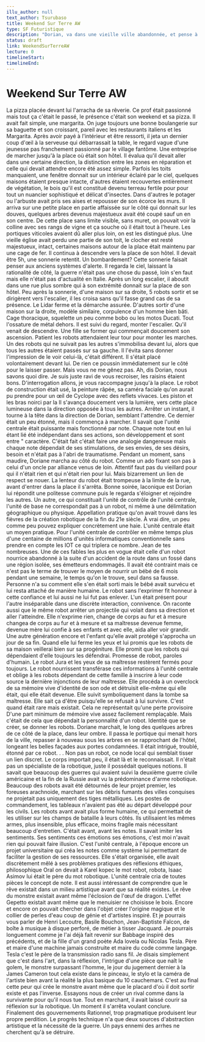 ```yaml
---
illu_author: null
text_author: Tsurubaso
title: Weekend Sur Terre AW
type: SF Futuristique
description: "Dorian, va dans une vieille ville abandonnée, et pense à son professeur"
status: draft
link: WeekendSurTerreAW
lecture: 0
timelineStart: 
timelineEnd: 
---
```



# Weekend Sur Terre AW

La pizza placée devant lui l'arracha de sa rêverie. Ce prof était passionné mais tout ça c'était le passé, le présence c'était son weekend et sa pizza. Il avait fait simple, une margarita. On juge toujours une bonne boulangerie sur sa baguette et son croissant, pareil avec les restaurants italiens et les Margarita. Après avoir payé à l'intérieur et être ressorti, il jeta un dernier coup d'œil à la serveuse qui débarrassait la table, le regard vague d'une jeunesse pas franchement passionné par le village fantôme. Une entreprise de marcher jusqu'à la place où était son hôtel. Il évalua qu'il devait aller dans une certaine direction, la distinction entre les zones en réparation et celle qui devait attendre encore été assez simple. Parfois les toits manquaient, une fenêtre donnait sur un intérieur éclairé par le ciel, quelques maisons étaient presque intacte, d'autres étaient recouvertes entièrement de végétation, le bois qu'il est constitué devenu terreau fertile pour pour tout un nuancier sophistiqué et délicat d'insectes. Dans d'autres le potager ou l'arbuste avait pris ses aises et repousser de son écorce les murs. Il arriva sur une petite place en partie affaissée sur le côté qui donnait sur les douves, quelques arbres devenus majestueux avait été coupé sauf un en son centre. De cette place sans limite visible, sans muret, on pouvait voir la colline avec ses rangs de vigne et ça souche où il était tout à l'heure. Les portiques viticoles avaient dû aller plus loin, on est les distingué plus. Une vieille église avait perdu une partie de son toit, le clocher est resté majestueux, intact, certaines maisons autour de la place était maintenu par une cage de fer. Il continua à descendre vers la place de son hôtel. Il devait être 5h, une sonnerie retentit. Un bombardement? Cette sonnerie faisait penser aux anciens systèmes d'alerte. Il regarda le ciel, laissant la rationalité de côté, la guerre n'était pas une chose du passé, loin s'en faut mais elle n'était pas d'actualité en Italie. Après un long escalier, il aboutit dans une rue plus sombre qui à son extrémité donnait sur la place de son hôtel. Peu après la sonnerie, d'une maison sur sa droite, 5 robots sortir et se dirigèrent vers l'escalier, il les croisa sans qu'il fasse grand cas de sa présence. Le Lidar ferme et la démarche assurée. D'autres sortir d'une maison sur la droite, modèle similaire, corpulence d'un homme bien bâti. Cage thoracique, squelette un peu comme bobo ou les motos Ducati. Tout l'ossature de métal dehors. Il est suivi du regard, monter l'escalier. Qu'il venait de descendre. Une fille se former qui commençait doucement son ascension. Patient les robots attendaient leur tour pour monter les marches. Un des robots qui ne suivait pas les autres s'immobilisa devant lui, alors que tous les autres étaient passés sur sa gauche. Il l'évita sans donner l'impression de le voir celui-là, c'était différent. Il s'était placé volontairement devant lui. De rien ce poussin immédiatement sur le côté pour le laisser passer. Mais vous ne me gênez pas. Ah, dis Dorian, nous savons quoi dire. Je suis juste ravi de vous recroiser, les raisins étaient bons. D'interrogation allons, je vous raccompagne jusqu'à la place. Le robot de construction était usé, la peinture râpée, sa caméra faciale qu'on aurait pu prendre pour un œil de Cyclope avec des reflets vivaces. Les piston et les bras noirci par la
Il s'avança doucement vers la lumière, vers cette place lumineuse dans la direction opposée à tous les autres. Arrêter un instant, il tourne à la tête dans la direction de Dorian, semblant l'attendre. Ce dernier était un peu étonné, mais il commença à marcher. Il savait que l'unité centrale était puissante mais fonctionné par note. Chaque note tout en lui étant lié été indépendant dans ses actions, son développement et sont entre " caractère. C'était fait c'était faire une analogie dangereuse mais chaque note dépendait de ses stimulations, de ses envies, de ses désirs, besoin et n'était pas à l'abri de traumatisme. Pendant un moment, sans maudire, Doriane marcha au côté du robot. Comme un ado fixant son pas à celui d'un oncle par alliance venus de loin. Attentif faut pas du vieillard pour qui il n'était rien et qui n'était rien pour lui. Mais bizarrement un lien de respect se nouer. La lenteur du robot était trompeuse à la limite de la rue, avant d'entrer dans la place il s'arrêta. Bonne soirée, laconique est Dorian lui répondit une politesse commune puis le regarda s'éloigner et rejoindre les autres. Un autre, ce qui constituait l'unité de contrôle de l'unité centrale, l'unité de base ne correspondait pas à un robot, ni même à une délimitation géographique ou physique. Appellation pratique qu'on avait trouvé dans les fièvres de la création robotique de la fin du 21e siècle. À vrai dire, un peu comme peu pouvez expliquer concrètement une haie. L'unité centrale était un moyen pratique. Pour l'unité centrale de contrôler en même temps plus d'une centaine de millions d'unités informatiques conventionnelle sans prendre en compte les IOT ce qui triplera ce nombre. 
Jean de tes nombreuses. Une de ces fables les plus en vogue était celle d'un robot nourrice abandonné à la suite d'un accident de la route dans un fossé dans une région isolée, ses émetteurs endommagés. Il avait été contraint mais ce n'est pas le terme de trouver le moyen de nourrir un bébé de 6 mois pendant une semaine, le temps qu'on le trouve, seul dans sa fausse. Personne n'a su comment elle s'en était sorti mais le bébé avait survécu et lui resta attaché de manière humaine. Le robot sans l'exprimer fit honneur à cette confiance et lui aussi ne lui fut pas enlever. L'un était présent pour l'autre inséparable dans une discrète interaction, connivence. On raconte aussi que le même robot arrêter un projectile qui volait dans sa direction et aller l'atteindre. Elle n'exprime rien, change de corps au fur et à mesure changea de corps au fur et à mesure et sa maîtresse devenue femme, devenue mère lui confie à ses enfants et avec elle, aida aller voir grandir. Une autre génération encore et l'enfant qu'elle avait protégé s'approcha un jour de sa fin. Quand elle lui ferme les yeux et lui promis que les robots de sa maison veillerai bien sur sa progéniture. Elle promit que les robots qui dépendaient d'elle toujours les défendrai. Promesse de robot, paroles d'humain. Le robot Jura et les yeux de sa maîtresse restèrent fermés pour toujours. Le robot nourrissent transférase ces informations à l'unité centrale et oblige à les robots dépendant de cette famille à inscrire à leur code source la dernière injonctions de leur maîtresse. Elle procéda à un overclock de sa mémoire vive d'identité de son ode et détruisit elle-même qui elle était, qui elle était devenue. Elle suivit symboliquement dans la tombe sa maîtresse. Elle sait ça d'être puisqu'elle se refusait à lui survivre. C'est quand était rare mais existait. Cela ne représentait qu'une perte provisoire
D'une part minimum de mémoire vive assez facilement remplaçable. Mais c'était de cela que dépendait la personnalité d'un robot. Identité que se créer, se donner les robots. Doriane marchait, le long des quelques arbres de ce côté de la place, dans leur ombre. Il passa le portique qui menait hors de la ville, repasser à nouveau sous les arbres en se rapprochant de l'hôtel, longeant les belles façades aux portes condamnées. Il était intrigué, troublé, étonné par ce robot. . . Non pas un robot, ce node local qui semblait tisser un lien discret. Le corps importait peu, il était là et le reconnaissait. Il n'était pas un spécialiste de la robotique, juste il possédait quelques notions. Il savait que beaucoup des guerres qui avaient suivi la deuxième guerre civile américaine et la fin de la Russie avait vu la prédominance d'arme robotique. Beaucoup des robots avait été détournés de leur projet premier, les foreuses arachnoide, marchant sur les débris fumants des villes conquises ne projetait pas uniquement des tiges métalliques. Les postes de commandement, les tableaux n'avaient pas été au départ développé pour les civils. Les robots avant avait plus forme humaine, ce qui permettait de les utiliser sur les champs de bataille à leurs côtés. Ils utilisaient les mêmes armes, plus insensible, plus efficace, moins fragile mais nécessitant beaucoup d'entretien. C'était avant, avant les notes. Il savait imiter les sentiments. Ses sentiments ces émotions ses émotions, c'est moi n'avait rien qui pouvait faire illusion. C'est l'unité centrale, à l'époque encore un projet universitaire qui créa les notes comme système lui permettant de faciliter la gestion de ses ressources. Elle s'était organisée, elle avait discrètement mêlé à ses problèmes pratiques des réflexions éthiques, philosophique
Oral on devait à Karel kopec le mot robot, robota, Isaac Asimov lui était le père du mot robotique. L'unité centrale cria de toutes pièces le concept de note. Il est aussi intéressant de comprendre que le rêve existait dans un milieu artistique avant que sa réalité existes. Le rêve du monstre existait avant même l'éclosion de l'œuf de dragon. L'effet Gepetto existait avant même que le menuisier ne choisisse le bois. Encore et encore on pouvait chercher dans l'objet créer l'origine magique et le collier de perles d'eau coup de génie et d'artistes inspiré. Et je pourrais vous parler de Henri Lecoutre, Basile Bouchon, Jean-Baptiste Falcon, de boîte à musique à disque perforé, de métier à tisser Jacquard. Je pourrais longuement comme je l'ai déjà fait revenir sur Babbage inspiré des précédents, et de la fille d'un grand poète Ada lovela ou Nicolas Tesla. Père et maire d'une machine jamais construite et maire du code comme langage. Tesla c'est le père de la transmission radio sans fil. Je disais simplement que c'est dans l'art, dans la réflexion, l'intrigue d'une pièce que naît le golem, le monstre surpassant l'homme, le jour du jugement dernier à la James Cameron tout cela existe dans le pinceau, le stylo et la caméra de l'artiste bien avant la réalité la plus basique du 10 cauchemars. C'est au final cette peur qui crée le monstre avant même que le placard d'où il doit sortir existe et pas l'inverse. Essayons nous de créer un rival comme dans la survivante pour qu'il nous tue. Tout en marchant, il avait laissé courir sa réflexion sur la robotique. Un moment il s'arrêta voulant conclure. Finalement des gouvernements
Rationnel, trop pragmatique produisent leur propre perdition. Le progrès technique n'a que deux sources d'abstraction artistique et la nécessité de la guerre. Un pays ennemi des arrhes ne cherchent qu'à se détruire. 
